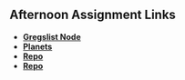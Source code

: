 ## Afternoon Assignment Links

* **[Gregslist Node](https://github.com/AustinPerry22/Gregslist_Node)**
* **[Planets](https://github.com/AustinPerry22/Da-Planets)**
* **[Repo](https://github.com/AustinPerry22/<ASSIGNMENT_REPO>)**
* **[Repo](https://github.com/AustinPerry22/<ASSIGNMENT_REPO>)**
